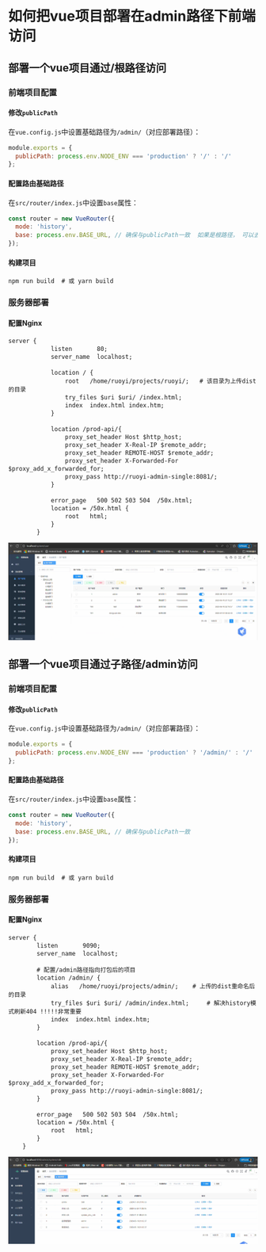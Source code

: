 # 如何把vue项目部署在admin路径下前端访问


<!--more-->

## 部署一个vue项目通过/根路径访问

### 前端项目配置

#### ‌**修改`publicPath`**

在`vue.config.js`中设置基础路径为`/admin/`（对应部署路径）：

```js
module.exports = {
  publicPath: process.env.NODE_ENV === 'production' ? '/' : '/'
};
```

#### **配置路由基础路径**‌

在`src/router/index.js`中设置`base`属性：

```js
const router = new VueRouter({
  mode: 'history',
  base: process.env.BASE_URL, // 确保与publicPath一致  如果是根路径， 可以去掉该属性
});
```

#### 构建项目

```
npm run build  # 或 yarn build
```

### 服务器部署

#### **配置Nginx**

```config
server {
            listen       80;
            server_name  localhost;

    		location / {
                root   /home/ruoyi/projects/ruoyi/;   # 该目录为上传dist的目录
    			try_files $uri $uri/ /index.html;
                index  index.html index.htm;
            }

    		location /prod-api/{
    			proxy_set_header Host $http_host;
    			proxy_set_header X-Real-IP $remote_addr;
    			proxy_set_header REMOTE-HOST $remote_addr;
    			proxy_set_header X-Forwarded-For $proxy_add_x_forwarded_for;
    			proxy_pass http://ruoyi-admin-single:8081/;
    		}

            error_page   500 502 503 504  /50x.html;
            location = /50x.html {
                root   html;
            }
        }
```

![image-20250603091310548](images/image-20250603091310548.png)

## 部署一个vue项目通过子路径/admin访问

### 前端项目配置

#### ‌**修改`publicPath`**

在`vue.config.js`中设置基础路径为`/admin/`（对应部署路径）：

```js
module.exports = {
  publicPath: process.env.NODE_ENV === 'production' ? '/admin/' : '/'
};
```

#### **配置路由基础路径**‌

在`src/router/index.js`中设置`base`属性：

```js
const router = new VueRouter({
  mode: 'history',
  base: process.env.BASE_URL, // 确保与publicPath一致
});
```

#### 构建项目

```
npm run build  # 或 yarn build
```

### 服务器部署

#### **配置Nginx**

```config
server {
        listen       9090;
        server_name  localhost;

		# 配置/admin路径指向打包后的项目
		location /admin/ {
            alias   /home/ruoyi/projects/admin/;	# 上传的dist重命名后的目录
			try_files $uri $uri/ /admin/index.html;		# 解决history模式刷新404 !!!!!非常重要
            index  index.html index.htm;
        }

		location /prod-api/{
			proxy_set_header Host $http_host;
			proxy_set_header X-Real-IP $remote_addr;
			proxy_set_header REMOTE-HOST $remote_addr;
			proxy_set_header X-Forwarded-For $proxy_add_x_forwarded_for;
			proxy_pass http://ruoyi-admin-single:8081/;
		}

        error_page   500 502 503 504  /50x.html;
        location = /50x.html {
            root   html;
        }
    }
```

![image-20250603091230210](images/image-20250603091230210.png)
